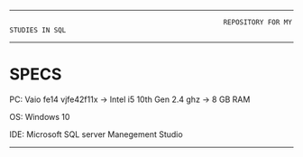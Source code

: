 -------------------------------------------------------------------------------------------------------------------------------------------------------------------------

                                                         REPOSITORY FOR MY STUDIES IN SQL 
                                                
-------------------------------------------------------------------------------------------------------------------------------------------------------------------------

# SPECS

 PC: Vaio fe14 vjfe42f11x
   -> Intel i5 10th Gen 2.4 ghz
   -> 8 GB RAM
 
 OS: Windows 10
 
 IDE: Microsoft SQL server Manegement Studio

-------------------------------------------------------------------------------------------------------------------------------------------------------------------------
